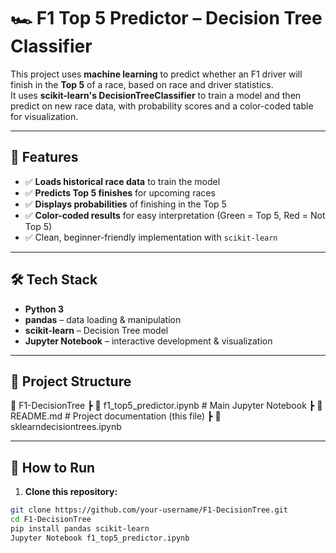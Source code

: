 # 🏎️ F1 Top 5 Predictor – Decision Tree Classifier

This project uses **machine learning** to predict whether an F1 driver will finish in the **Top 5** of a race, based on race and driver statistics.  
It uses **scikit-learn's DecisionTreeClassifier** to train a model and then predict on new race data, with probability scores and a color-coded table for visualization.

---

## 📌 Features
- ✅ **Loads historical race data** to train the model  
- ✅ **Predicts Top 5 finishes** for upcoming races  
- ✅ **Displays probabilities** of finishing in the Top 5  
- ✅ **Color-coded results** for easy interpretation (Green = Top 5, Red = Not Top 5)  
- ✅ Clean, beginner-friendly implementation with `scikit-learn`

---

## 🛠️ Tech Stack
- **Python 3**
- **pandas** – data loading & manipulation
- **scikit-learn** – Decision Tree model
- **Jupyter Notebook** – interactive development & visualization

---

## 📂 Project Structure
📁 F1-DecisionTree
┣ 📜 f1_top5_predictor.ipynb # Main Jupyter Notebook
┣ 📜 README.md # Project documentation (this file)
┣ 📜 sklearndecisiontrees.ipynb 

---

## 🚀 How to Run

1. **Clone this repository:**
```bash
git clone https://github.com/your-username/F1-DecisionTree.git
cd F1-DecisionTree
pip install pandas scikit-learn
Jupyter Notebook f1_top5_predictor.ipynb
